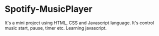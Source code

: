 # Spotify-MusicPlayer
It's a mini project using HTML, CSS and Javascript language. It's control music start, pause, timer etc. Learning javascript.
